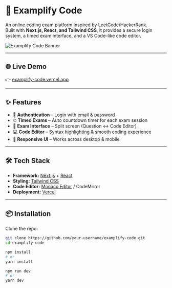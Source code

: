 # 🚀 Examplify Code

An online coding exam platform inspired by LeetCode/HackerRank.  
Built with **Next.js, React, and Tailwind CSS**, it provides a secure login system, a timed exam interface, and a VS Code–like code editor.

![Examplify Code Banner](https://your-image-link-here.com/banner.png)

---

## 🌐 Live Demo
👉 [examplify-code.vercel.app](https://examplify-code.vercel.app/)

---

## ✨ Features
- 🔐 **Authentication** – Login with email & password  
- ⏱ **Timed Exams** – Auto countdown timer for each exam session  
- 📝 **Exam Interface** – Split screen (Question ↔ Code Editor)  
- 💻 **Code Editor** – Syntax highlighting & smooth coding experience  
- 📱 **Responsive UI** – Works across desktop & mobile  

---

## 🛠️ Tech Stack
- **Framework:** [Next.js](https://nextjs.org/) + [React](https://react.dev/)  
- **Styling:** [Tailwind CSS](https://tailwindcss.com/)  
- **Code Editor:** [Monaco Editor](https://microsoft.github.io/monaco-editor/) / CodeMirror  
- **Deployment:** [Vercel](https://vercel.com/)  

---

## 📦 Installation

Clone the repo:
```bash
git clone https://github.com/your-username/examplify-code.git
cd examplify-code

npm install
# or
yarn install

npm run dev
# or
yarn dev
